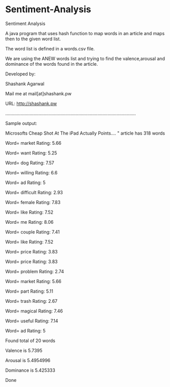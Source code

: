 Sentiment-Analysis
==================

Sentiment Analysis

A java program that uses hash function to map words in an article and maps then to the given word list.

The word list is defined in a words.csv file.

We are using the ANEW words list and trying to find the valence,arousal and dominance of the words found in the article.

Developed by:

Shashank Agarwal

Mail me at mail[at]shashank.pw

URL: http://shashank.pw

......................................................................................................

Sample output:

Microsofts Cheap Shot At The iPad Actually Points.... "
article has 318 words

Word= market Rating: 5.66

Word= want Rating: 5.25

Word= dog Rating: 7.57

Word= willing Rating: 6.6

Word= ad Rating: 5

Word= difficult Rating: 2.93

Word= female Rating: 7.83

Word= like Rating: 7.52

Word= me Rating: 8.06

Word= couple Rating: 7.41

Word= like Rating: 7.52 

Word= price Rating: 3.83 

Word= price Rating: 3.83 

Word= problem Rating: 2.74 

Word= market Rating: 5.66 

Word= part Rating: 5.11 

Word= trash Rating: 2.67 

Word= magical Rating: 7.46 

Word= useful Rating: 7.14 

Word= ad Rating: 5 

Found total of 20 words 

Valence is 5.7395  

Arousal is 5.4954996 

Dominance is 5.425333 

Done
